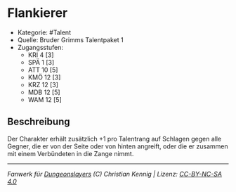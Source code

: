 <!---
Dies ist ein Fanwerk für DUNGEONSLAYERS (C) von Christian Kennig

Quellen:      [Bruder Grimms Talentpaket 1](https://www.f-space.de/ds4/downloads.html)
              [Talentbeschreibungen](https://www.f-space.de/ds4/tools-talentcards.html)
License:      [CC-BY-NC-SA 4.0](https://creativecommons.org/licenses/by-nc-sa/4.0/deed.de)
Richtlinien:  [Fanwerkrichtlinien](https://www.dungeonslayers.net/fanwerk-richtlinien/)
Autor:        Zauberlehrling
-->

  
# Flankierer  
- Kategorie: #Talent  
- Quelle: Bruder Grimms Talentpaket 1  
- Zugangsstufen:  
  - KRI 4 [3]  
  - SPÄ 1 [3]  
  - ATT 10 [5]  
  - KMÖ 12 [3]  
  - KRZ 12 [3]  
  - MDB 12 [5]  
  - WAM 12 [5]  

## Beschreibung  
Der Charakter erhält zusätzlich +1 pro Talentrang auf Schlagen gegen alle Gegner, die er von der Seite oder von hinten angreift, oder die er zusammen mit einem Verbündeten in die Zange nimmt.


___  
*Fanwerk für [Dungeonslayers](https://www.dungeonslayers.net/) (C) Christian Kennig | Lizenz: [CC-BY-NC-SA 4.0](https://creativecommons.org/licenses/by-nc-sa/4.0/deed.de)*  